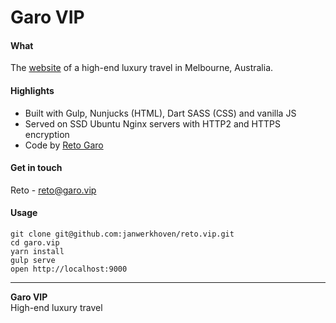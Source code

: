# Garo VIP

#### What

The [website](https://garo.vip) of a high-end luxury travel in Melbourne, Australia.

#### Highlights

- Built with Gulp, Nunjucks (HTML), Dart SASS (CSS) and vanilla JS
- Served on SSD Ubuntu Nginx servers with HTTP2 and HTTPS encryption
- Code by [Reto Garo](https://github.com/retogaro)

#### Get in touch

Reto - <a href="mailto:reto@garo.vip">reto@garo.vip</a>  


#### Usage

```
git clone git@github.com:janwerkhoven/reto.vip.git
cd garo.vip
yarn install
gulp serve
open http://localhost:9000
```

---

**Garo VIP**  
High-end luxury travel
